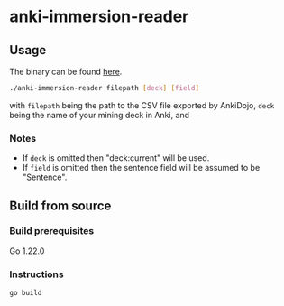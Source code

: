 # anki-immersion-reader

## Usage

The binary can be found [here](https://github.com/GameFuzzy/anki-immersion-reader/releases).

```sh
./anki-immersion-reader filepath [deck] [field]
```

with `filepath` being the path to the CSV file exported by AnkiDojo,
`deck` being the name of your mining deck in Anki,
and

### Notes

- If `deck` is omitted then "deck:current" will be used.
- If `field` is omitted then the sentence field will be assumed to be "Sentence".

## Build from source

### Build prerequisites

Go 1.22.0

### Instructions

```go build```
